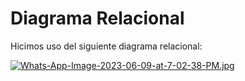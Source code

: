 # Diagrama Relacional
Hicimos uso del siguiente diagrama relacional:

[![Whats-App-Image-2023-06-09-at-7-02-38-PM.jpg](https://i.postimg.cc/y6ZXDX30/Whats-App-Image-2023-06-09-at-7-02-38-PM.jpg)](https://postimg.cc/NLQrVX40)

